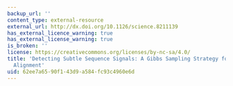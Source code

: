 ```yaml
---
backup_url: ''
content_type: external-resource
external_url: http://dx.doi.org/10.1126/science.8211139
has_external_licence_warning: true
has_external_license_warning: true
is_broken: ''
license: https://creativecommons.org/licenses/by-nc-sa/4.0/
title: 'Detecting Subtle Sequence Signals: A Gibbs Sampling Strategy for Multiple
  Alignment'
uid: 62ee7a65-90f1-43d9-a584-fc93c4960e6d
---
```

